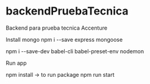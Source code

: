 # backendPruebaTecnica
Backend para prueba tecnica Accenture

Install mongo
npm i --save express mongoose

npm i --save-dev babel-cli babel-preset-env nodemon

Run app

npm install -> to run package
npm run start
